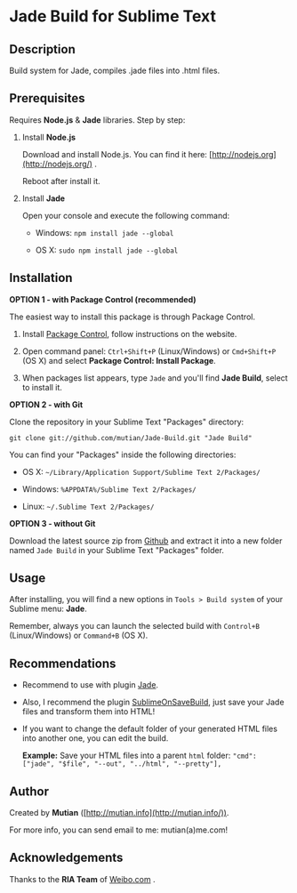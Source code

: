 Jade Build for Sublime Text
===========================


Description
-----------

Build system for Jade, compiles .jade files into .html files.


Prerequisites
-------------

Requires **Node.js** & **Jade** libraries. Step by step:

1. Install **Node.js**

	Download and install Node.js. You can find it here:
	[http://nodejs.org](http://nodejs.org/) .

	Reboot after install it.


2. Install **Jade**

	Open your console and execute the following command:

	* Windows: `npm install jade --global`

	* OS X: `sudo npm install jade --global`


Installation
------------

**OPTION 1 - with Package Control (recommended)**

The easiest way to install this package is through Package Control.

1. Install [Package Control](https://sublime.wbond.net/installation), follow instructions on the website.

2. Open command panel: `Ctrl+Shift+P` (Linux/Windows) or `Cmd+Shift+P` (OS X) and select **Package Control: Install Package**.

3. When packages list appears, type `Jade` and you'll find **Jade Build**, select to install it.


**OPTION 2 - with Git**

Clone the repository in your Sublime Text "Packages" directory:

    git clone git://github.com/mutian/Jade-Build.git "Jade Build"

You can find your "Packages" inside the following directories:

* OS X:
    `~/Library/Application Support/Sublime Text 2/Packages/`

* Windows:
    `%APPDATA%/Sublime Text 2/Packages/`

* Linux:
    `~/.Sublime Text 2/Packages/`


**OPTION 3 - without Git**

Download the latest source zip from [Github](https://github.com/mutian/Jade-Build) and extract it into a new folder named `Jade Build` in your Sublime Text "Packages" folder.


Usage
-----

After installing, you will find a new options in `Tools > Build system` of your  Sublime menu: **Jade**.

Remember, always you can launch the selected build with `Control+B` (Linux/Windows) or `Command+B` (OS X).



Recommendations
---------------

* Recommend to use with plugin [Jade](https://github.com/davidrios/jade-tmbundle).

* Also, I recommend the plugin [SublimeOnSaveBuild](https://github.com/alexnj/SublimeOnSaveBuild), just save your Jade files and transform them into HTML!

* If you want to change the default folder of your generated HTML files into another one, you can edit the build.

	**Example:** Save your HTML files into a parent `html` folder:
	`"cmd": ["jade", "$file", "--out", "../html", "--pretty"],`


Author
------

Created by **Mutian** ([http://mutian.info](http://mutian.info/)).

For more info, you can send email to me: mutian(a)me.com!


Acknowledgements
----------------

Thanks to the **RIA Team** of [Weibo.com](http://weibo.com/) .
